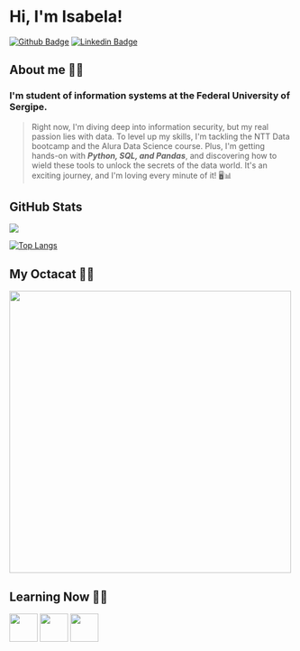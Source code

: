 # Hi, I'm Isabela! 
                           
[![Github Badge](https://img.shields.io/badge/-Github-000?style=flat-square&logo=Github&logoColor=white&link=https://github.com/Gondrai)](https://github.com/Gondrai)
[![Linkedin Badge](https://img.shields.io/badge/-LinkedIn-blue?style=flat-square&logo=Linkedin&logoColor=white&link=https://www.linkedin.com/in/isabela-de-gondra-6583b2191/)](https://www.linkedin.com/in/isabela-de-gondra-6583b2191/)

## About me 🖐🏽
### I'm student of information systems at the Federal University of Sergipe.
> Right now, I'm diving deep into information security, but my real passion lies with data. 
To level up my skills, I'm tackling the NTT Data bootcamp and the Alura Data Science course. Plus, I'm getting hands-on with ***Python, SQL, and Pandas***, and discovering how to wield these tools to unlock the secrets of the data world. It's an exciting journey, and I'm loving every minute of it! 🖥📊
## GitHub Stats
  <source
    srcset="https://github-readme-stats.vercel.app/api?username=Gondrai&show_icons=true&theme=tokyonight"
  />
  <img src="https://github-readme-stats.vercel.app/api?username=Gondrai&show_icons=true&theme=tokyonight" />
</picture>

[![Top Langs](https://github-readme-stats.vercel.app/api/top-langs/?username=Gondrai&layout=compact&icons=true&theme=tokyonight)](https://github.com/anuraghazra/github-readme-stats)

## My Octacat 🐱‍🚀
<img src="https://github.com/Gondrai/Gondrai/assets/66333927/be1b3a64-09fb-4641-b394-7a0ab71f5417" widht= "500px" height="500px" />

## Learning Now 👩‍🏫
<div style="display: inline"> 
<img src="https://cdn.jsdelivr.net/gh/devicons/devicon@latest/icons/python/python-original.svg" widht= "50px" height="50px" />
<img src="https://cdn.jsdelivr.net/gh/devicons/devicon@latest/icons/pandas/pandas-plain.svg" widht= "50px" height="50px" />
<img src="https://cdn.jsdelivr.net/gh/devicons/devicon@latest/icons/googlecloud/googlecloud-original.svg" widht= "50px" height="50px" />         
</div>

